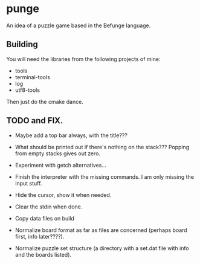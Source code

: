 # punge

An idea of a puzzle game based in the Befunge language.

## Building

You will need the libraries from the following projects of mine:

- tools
- terminal-tools
- log
- utf8-tools

Then just do the cmake dance.

## TODO and FIX.

- Maybe add a top bar always, with the title???
- What should be printed out if there's nothing on the stack???
	Popping from empty stacks gives out zero.
- Experiment with getch alternatives...
- Finish the interpreter with the missing commands. I am only missing the input stuff.
- Hide the cursor, show it when needed.
- Clear the stdin when done.
- Copy data files on build

- Normalize board format as far as files are concerned (perhaps board first, info later????).
- Normalize puzzle set structure (a directory with a set.dat file with info and the boards listed).


